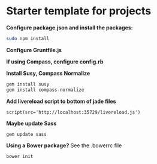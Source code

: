 # Starter template for projects

**Configure package.json and install the packages:**
```bash
sudo npm install
```
**Configure Gruntfile.js**

**If using Compass, configure config.rb**

**Install Susy, Compass Normalize**
```bash
gem install susy
gem install compass-normalize
```

**Add livereload script to bottom of jade files**
```markup
script(src='http://localhost:35729/livereload.js')
```

**Maybe update Sass**
```bash
gem update sass
```

**Using a Bower package?**
See the .bowerrc file

```bash
bower init
```
